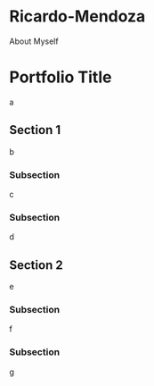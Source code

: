 # Ricardo-Mendoza
About Myself

# Portfolio Title
a
## Section 1
b
### Subsection
c
### Subsection
d
## Section 2
e
### Subsection
f
### Subsection
g
